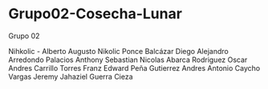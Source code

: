 # Grupo02-Cosecha-Lunar
Grupo 02

Nihkolic - Alberto Augusto Nikolic Ponce Balcázar 
Diego Alejandro Arredondo Palacios
Anthony Sebastian Nicolas Abarca Rodriguez
Oscar Andres Carrillo Torres
Franz Edward Peña Gutierrez
Andres Antonio Caycho Vargas
Jeremy Jahaziel Guerra Cieza
